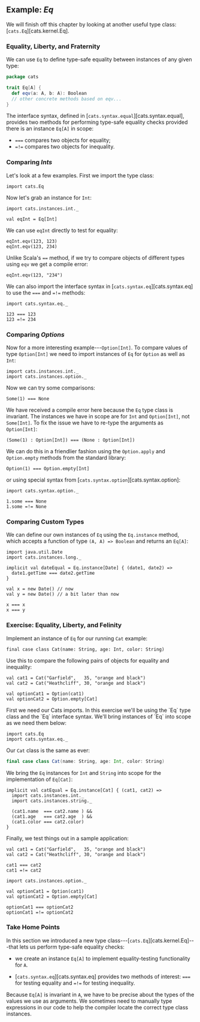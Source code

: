 ## Example: *Eq*

We will finish off this chapter by looking at another useful type class:
[`cats.Eq`][cats.kernel.Eq].

### Equality, Liberty, and Fraternity

We can use `Eq` to define type-safe equality
between instances of any given type:

```scala
package cats

trait Eq[A] {
  def eqv(a: A, b: A): Boolean
  // other concrete methods based on eqv...
}
```

The interface syntax, defined in [`cats.syntax.equal`][cats.syntax.equal],
provides two methods for performing type-safe equality checks
provided there is an instance `Eq[A]` in scope:

 - `===` compares two objects for equality;
 - `=!=` compares two objects for inequality.

### Comparing *Ints*

Let's look at a few examples. First we import the type class:

```tut:book:silent
import cats.Eq
```

Now let's grab an instance for `Int`:

```tut:book:silent
import cats.instances.int._

val eqInt = Eq[Int]
```

We can use `eqInt` directly to test for equality:

```tut:book
eqInt.eqv(123, 123)
eqInt.eqv(123, 234)
```

Unlike Scala's `==` method,
if we try to compare objects of different types using `eqv`
we get a compile error:

```tut:book:fail
eqInt.eqv(123, "234")
```

We can also import the interface syntax in [`cats.syntax.eq`][cats.syntax.eq]
to use the `===` and `=!=` methods:

```tut:book:silent
import cats.syntax.eq._
```

```tut:book
123 === 123
123 =!= 234
```

### Comparing *Options*

Now for a more interesting example---`Option[Int]`.
To compare values of type `Option[Int]`
we need to import instances of `Eq` for `Option` as well as `Int`:

```tut:book:silent
import cats.instances.int._
import cats.instances.option._
```

Now we can try some comparisons:

```tut:fail:book
Some(1) === None
```

We have received a compile error here
because the `Eq` type class is invariant.
The instances we have in scope
are for `Int` and `Option[Int]`, not `Some[Int]`.
To fix the issue we have to re-type the arguments as `Option[Int]`:

```tut:book
(Some(1) : Option[Int]) === (None : Option[Int])
```

We can do this in a friendlier fashion using
the `Option.apply` and `Option.empty` methods from the standard library:

```tut:book
Option(1) === Option.empty[Int]
```

or using special syntax from [`cats.syntax.option`][cats.syntax.option]:

```tut:book:silent
import cats.syntax.option._
```

```tut:book
1.some === None
1.some =!= None
```

### Comparing Custom Types

We can define our own instances of `Eq` using the `Eq.instance` method,
which accepts a function of type `(A, A) => Boolean` and returns an `Eq[A]`:

```tut:book:silent
import java.util.Date
import cats.instances.long._
```

```tut:book:silent
implicit val dateEqual = Eq.instance[Date] { (date1, date2) =>
  date1.getTime === date2.getTime
}
```

```tut:book:silent
val x = new Date() // now
val y = new Date() // a bit later than now
```

```tut:book
x === x
x === y
```

### Exercise: Equality, Liberty, and Felinity

Implement an instance of `Eq` for our running `Cat` example:

```tut:book:silent
final case class Cat(name: String, age: Int, color: String)
```

Use this to compare the following pairs of objects for equality and inequality:

```tut:book:silent
val cat1 = Cat("Garfield",   35, "orange and black")
val cat2 = Cat("Heathcliff", 30, "orange and black")

val optionCat1 = Option(cat1)
val optionCat2 = Option.empty[Cat]
```

<div class="solution">
First we need our Cats imports.
In this exercise we'll be using the `Eq` type class
and the `Eq` interface syntax.
We'll bring instances of `Eq` into scope as we need them below:

```tut:book:silent
import cats.Eq
import cats.syntax.eq._
```

Our `Cat` class is the same as ever:

```scala
final case class Cat(name: String, age: Int, color: String)
```

We bring the `Eq` instances for `Int` and `String`
into scope for the implementation of `Eq[Cat]`:

```tut:book:silent
implicit val catEqual = Eq.instance[Cat] { (cat1, cat2) =>
  import cats.instances.int._
  import cats.instances.string._

  (cat1.name  === cat2.name ) &&
  (cat1.age   === cat2.age  ) &&
  (cat1.color === cat2.color)
}
```

Finally, we test things out in a sample application:

```tut:book
val cat1 = Cat("Garfield",   35, "orange and black")
val cat2 = Cat("Heathcliff", 30, "orange and black")

cat1 === cat2
cat1 =!= cat2
```

```tut:book:silent
import cats.instances.option._
```

```tut:book
val optionCat1 = Option(cat1)
val optionCat2 = Option.empty[Cat]

optionCat1 === optionCat2
optionCat1 =!= optionCat2
```
</div>

### Take Home Points

In this section we introduced
a new type class---[`cats.Eq`][cats.kernel.Eq]---that lets us
perform type-safe equality checks:

 - we create an instance `Eq[A]` to
   implement equality-testing functionality for `A`.

 - [`cats.syntax.eq`][cats.syntax.eq] provides two methods of interest:
   `===` for testing equality and `=!=` for testing inequality.

Because `Eq[A]` is invariant in `A`,
we have to be precise about the types of the values we use as arguments.
We sometimes need to manually type expressions in our code
to help the compiler locate the correct type class instances.
